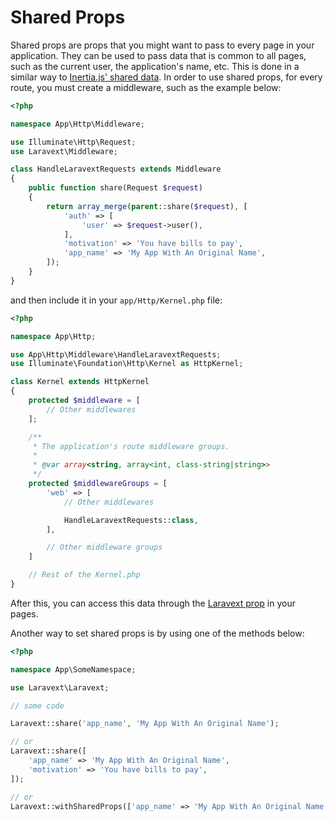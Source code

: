 # Shared Props

Shared props are props that you might want to pass to every page in your application. They can be used to pass data that is common to all pages, such as the current user, the application's name, etc. This is done in a similar way to [Inertia.js' shared data](https://inertiajs.com/shared-data). In order to use shared props, for every route, you must create a middleware, such as the example below:

```php
<?php

namespace App\Http\Middleware;

use Illuminate\Http\Request;
use Laravext\Middleware;

class HandleLaravextRequests extends Middleware
{
    public function share(Request $request)
    {
        return array_merge(parent::share($request), [
            'auth' => [
                'user' => $request->user(),
            ],
            'motivation' => 'You have bills to pay',
            'app_name' => 'My App With An Original Name',
        ]);
    }
}
```

and then include it in your `app/Http/Kernel.php` file:

```php
<?php

namespace App\Http;

use App\Http\Middleware\HandleLaravextRequests;
use Illuminate\Foundation\Http\Kernel as HttpKernel;

class Kernel extends HttpKernel
{
    protected $middleware = [
        // Other middlewares
    ];

    /**
     * The application's route middleware groups.
     *
     * @var array<string, array<int, class-string|string>>
     */
    protected $middlewareGroups = [
        'web' => [
            // Other middlewares

            HandleLaravextRequests::class,
        ],

        // Other middleware groups
    ]

    // Rest of the Kernel.php
}
```

After this, you can access this data through the [Laravext prop](/concepts/laravext-prop) in your pages.

Another way to set shared props is by using one of the methods below:

```php
<?php

namespace App\SomeNamespace;

use Laravext\Laravext;

// some code

Laravext::share('app_name', 'My App With An Original Name');

// or
Laravext::share([
    'app_name' => 'My App With An Original Name',
    'motivation' => 'You have bills to pay',
]);

// or
Laravext::withSharedProps(['app_name' => 'My App With An Original Name']);
```

